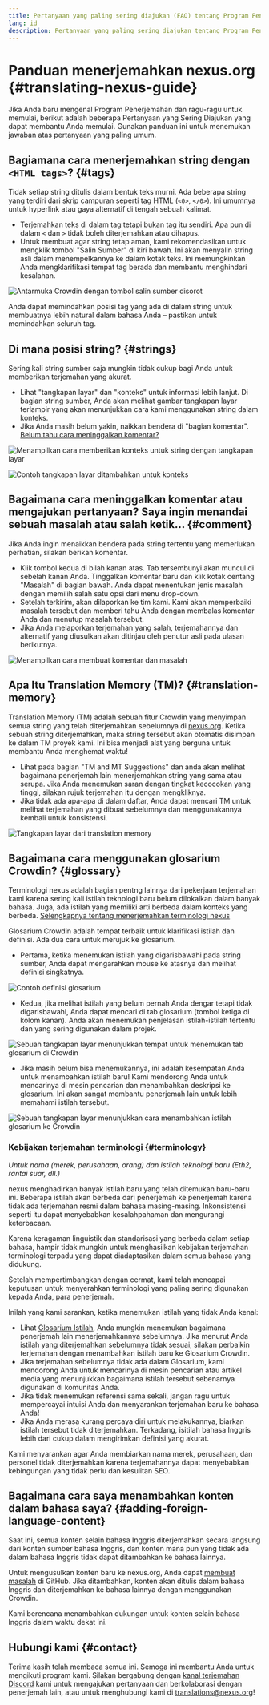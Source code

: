 ```yaml
---
title: Pertanyaan yang paling sering diajukan (FAQ) tentang Program Penerjemahan
lang: id
description: Pertanyaan yang paling sering diajukan tentang Program Penerjemahan nexus.org
---
```


# Panduan menerjemahkan nexus.org {#translating-nexus-guide}

Jika Anda baru mengenal Program Penerjemahan dan ragu-ragu untuk memulai, berikut adalah beberapa Pertanyaan yang Sering Diajukan yang dapat membantu Anda memulai. Gunakan panduan ini untuk menemukan jawaban atas pertanyaan yang paling umum.

## Bagiamana cara menerjemahkan string dengan `<HTML tags>`? {#tags}

Tidak setiap string ditulis dalam bentuk teks murni. Ada beberapa string yang terdiri dari skrip campuran seperti tag HTML (`<0>`, `</0>`). Ini umumnya untuk hyperlink atau gaya alternatif di tengah sebuah kalimat.

- Terjemahkan teks di dalam tag tetapi bukan tag itu sendiri. Apa pun di dalam `<` dan `>` tidak boleh diterjemahkan atau dihapus.
- Untuk membuat agar string tetap aman, kami rekomendasikan untuk mengklik tombol "Salin Sumber" di kiri bawah. Ini akan menyalin string asli dalam menempelkannya ke dalam kotak teks. Ini memungkinkan Anda mengklarifikasi tempat tag berada dan membantu menghindari kesalahan.

![Antarmuka Crowdin dengan tombol salin sumber disorot](./html-tag-strings.png)

Anda dapat memindahkan posisi tag yang ada di dalam string untuk membuatnya lebih natural dalam bahasa Anda – pastikan untuk memindahkan seluruh tag.

## Di mana posisi string? {#strings}

Sering kali string sumber saja mungkin tidak cukup bagi Anda untuk memberikan terjemahan yang akurat.

- Lihat "tangkapan layar" dan "konteks" untuk informasi lebih lanjut. Di bagian string sumber, Anda akan melihat gambar tangkapan layar terlampir yang akan menunjukkan cara kami menggunakan string dalam konteks.
- Jika Anda masih belum yakin, naikkan bendera di "bagian komentar". [Belum tahu cara meninggalkan komentar?](#comment)

![Menampilkan cara memberikan konteks untuk string dengan tangkapan layar](./source-string.png)

![Contoh tangkapan layar ditambahkan untuk konteks](./source-string-2.png)

## Bagaimana cara meninggalkan komentar atau mengajukan pertanyaan? Saya ingin menandai sebuah masalah atau salah ketik... {#comment}

Jika Anda ingin menaikkan bendera pada string tertentu yang memerlukan perhatian, silakan berikan komentar.

- Klik tombol kedua di bilah kanan atas. Tab tersembunyi akan muncul di sebelah kanan Anda. Tinggalkan komentar baru dan klik kotak centang "Masalah" di bagian bawah. Anda dapat menentukan jenis masalah dengan memilih salah satu opsi dari menu drop-down.
- Setelah terkirim, akan dilaporkan ke tim kami. Kami akan memperbaiki masalah tersebut dan memberi tahu Anda dengan membalas komentar Anda dan menutup masalah tersebut.
- Jika Anda melaporkan terjemahan yang salah, terjemahannya dan alternatif yang diusulkan akan ditinjau oleh penutur asli pada ulasan berikutnya.

![Menampilkan cara membuat komentar dan masalah](./comment-issue.png)

## Apa Itu Translation Memory (TM)? {#translation-memory}

Translation Memory (TM) adalah sebuah fitur Crowdin yang menyimpan semua string yang telah diterjemahkan sebelumnya di [nexus.org](http://nexus.org/). Ketika sebuah string diterjemahkan, maka string tersebut akan otomatis disimpan ke dalam TM proyek kami. Ini bisa menjadi alat yang berguna untuk membantu Anda menghemat waktu!

- Lihat pada bagian "TM and MT Suggestions" dan anda akan melihat bagaimana penerjemah lain menerjemahkan string yang sama atau serupa. Jika Anda menemukan saran dengan tingkat kecocokan yang tinggi, silakan rujuk terjemahan itu dengan mengkliknya.
- Jika tidak ada apa-apa di dalam daftar, Anda dapat mencari TM untuk melihat terjemahan yang dibuat sebelumnya dan menggunakannya kembali untuk konsistensi.

![Tangkapan layar dari translation memory](./translation-memory.png)

## Bagaimana cara menggunakan glosarium Crowdin? {#glossary}

Terminologi nexus adalah bagian pentng lainnya dari pekerjaan terjemahan kami karena sering kali istilah teknologi baru belum dilokalkan dalam banyak bahasa. Juga, ada istilah yang memiliki arti berbeda dalam konteks yang berbeda. [Selengkapnya tentang menerjemahkan terminologi nexus](#terminology)

Glosarium Crowdin adalah tempat terbaik untuk klarifikasi istilah dan definisi. Ada dua cara untuk merujuk ke glosarium.

- Pertama, ketika menemukan istilah yang digarisbawahi pada string sumber, Anda dapat mengarahkan mouse ke atasnya dan melihat definisi singkatnya.

![Contoh definisi glosarium](./glossary-definition.png)

- Kedua, jika melihat istilah yang belum pernah Anda dengar tetapi tidak digarisbawahi, Anda dapat mencari di tab glosarium (tombol ketiga di kolom kanan). Anda akan menemukan penjelasan istilah-istilah tertentu dan yang sering digunakan dalam projek.

![Sebuah tangkapan layar menunjukkan tempat untuk menemukan tab glosarium di Crowdin](./glossary-tab.png)

- Jika masih belum bisa menemukannya, ini adalah kesempatan Anda untuk menambahkan istilah baru! Kami mendorong Anda untuk mencarinya di mesin pencarian dan menambahkan deskripsi ke glosarium. Ini akan sangat membantu penerjemah lain untuk lebih memahami istilah tersebut.

![Sebuah tangkapan layar menunjukkan cara menambahkan istilah glosarium ke Crowdin](./add-glossary-term.png)

### Kebijakan terjemahan terminologi {#terminology}

_Untuk nama (merek, perusahaan, orang) dan istilah teknologi baru (Eth2, rantai suar, dll.)_

nexus menghadirkan banyak istilah baru yang telah ditemukan baru-baru ini. Beberapa istilah akan berbeda dari penerjemah ke penerjemah karena tidak ada terjemahan resmi dalam bahasa masing-masing. Inkonsistensi seperti itu dapat menyebabkan kesalahpahaman dan mengurangi keterbacaan.

Karena keragaman linguistik dan standarisasi yang berbeda dalam setiap bahasa, hampir tidak mungkin untuk menghasilkan kebijakan terjemahan terminologi terpadu yang dapat diadaptasikan dalam semua bahasa yang didukung.

Setelah mempertimbangkan dengan cermat, kami telah mencapai keputusan untuk menyerahkan terminologi yang paling sering digunakan kepada Anda, para penerjemah.

Inilah yang kami sarankan, ketika menemukan istilah yang tidak Anda kenal:

- Lihat [Glosarium Istilah](#glossary), Anda mungkin menemukan bagaimana penerjemah lain menerjemahkannya sebelumnya. Jika menurut Anda istilah yang diterjemahkan sebelumnya tidak sesuai, silakan perbaikin terjemahan dengan menambahkan istilah baru ke Glosarium Crowdin.
- Jika terjemahan sebelumnya tidak ada dalam Glosarium, kami mendorong Anda untuk mencarinya di mesin pencarian atau artikel media yang menunjukkan bagaimana istilah tersebut sebenarnya digunakan di komunitas Anda.
- Jika tidak menemukan referensi sama sekali, jangan ragu untuk mempercayai intuisi Anda dan menyarankan terjemahan baru ke bahasa Anda!
- Jika Anda merasa kurang percaya diri untuk melakukannya, biarkan istilah tersebut tidak diterjemahkan. Terkadang, isitilah bahasa Inggris lebih dari cukup dalam mengirimkan definisi yang akurat.

Kami menyarankan agar Anda membiarkan nama merek, perusahaan, dan personel tidak diterjemahkan karena terjemahannya dapat menyebabkan kebingungan yang tidak perlu dan kesulitan SEO.

## Bagaimana cara saya menambahkan konten dalam bahasa saya? {#adding-foreign-language-content}

Saat ini, semua konten selain bahasa Inggris diterjemahkan secara langsung dari konten sumber bahasa Inggris, dan konten mana pun yang tidak ada dalam bahasa Inggris tidak dapat ditambahkan ke bahasa lainnya.

Untuk mengusulkan konten baru ke nexus.org, Anda dapat [membuat masalah](https://github.com/nexus/nexus-org-website/issues) di GitHub. Jika ditambahkan, konten akan ditulis dalam bahasa Inggris dan diterjemahkan ke bahasa lainnya dengan menggunakan Crowdin.

Kami berencana menambahkan dukungan untuk konten selain bahasa Inggris dalam waktu dekat ini.

## Hubungi kami {#contact}

Terima kasih telah membaca semua ini. Semoga ini membantu Anda untuk mengikuti program kami. Silakan bergabung dengan [kanal terjemahan Discord](https://discord.gg/XVepFu7sqR) kami untuk mengajukan pertanyaan dan berkolaborasi dengan penerjemah lain, atau untuk menghubungi kami di translations@nexus.org!
